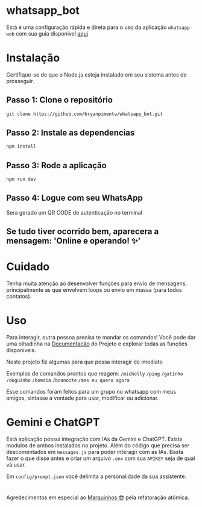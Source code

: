 # whatsapp_bot
Está é uma configuração rápida e direta para o uso da aplicação `whatsapp-web` com sua guia disponivel <a href='https://wwebjs.dev/guide/#installation'>aqui</a>

# Instalação
Certifique-se de que o Node.js esteja instalado em seu sistema antes de prosseguir.

## Passo 1: Clone o repositório
```bash
git clone https://github.com/bryanpimenta/whatsapp_bot.git
```

## Passo 2: Instale as dependencias
```bash
npm install
```

## Passo 3: Rode a aplicação
```bash
npm run dev
```

## Passo 4: Logue com seu WhatsApp

Sera gerado um QR CODE de autenticação no terminal

## Se tudo tiver ocorrido bem, aparecera a mensagem: 'Online e operando! ✨'

# Cuidado
Tenha muita atenção ao desenvolver funções para envio de mensagens, principalmente as que envolvem loops ou envio em massa (para todos contatos).

# Uso
Para interagir, outra pessoa precisa te mandar os comandos! 
Você pode dar uma olhadinha na <a href="https://docs.wwebjs.dev">Documentação</a> do Projeto e explorar todas as funções disponiveis.

Neste projeto fiz algumas para que possa interagir de imediato

Exemplos de comandos prontos que reagem:
`/michelly`
`/ping`
`/gatinho`
`/doguinho`
`/bomdia`
`/boanoite`
`/mas eu quero agora`

Esse comandos foram feitos para um grupo no whatsapp com meus amigos, sintasse a vontade para usar, modificar ou adicionar.

# Gemini e ChatGPT
Está aplicação possui integração com IAs da Gemini e ChatGPT. Existe modulos de ambos instalados no projeto. Além do código que precisa ser descomentados em `messages.js` para poder interagir com as IAs. Basta fazer o que disse antes e criar um arquivo `.env` com sua `APIKEY` seja de qual vá usar.

Em `config/prompt.json` você delimita a personalidade da sua assistente.

# 

Agredecimentos em especial ao <a href="https://github.com/marcosebsilva">Marquinhos 😎</a> pela refatoração atômica.

